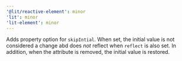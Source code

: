 ```yaml
---
'@lit/reactive-element': minor
'lit': minor
'lit-element': minor
---
```


Adds property option for `skipIntial`. When set, the initial value is not considered a change abd does _not_ reflect when `reflect` is also set. In addition, when the attribute is removed, the initial value is restored.
